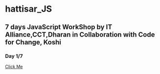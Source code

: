 # hattisar_JS

## 7 days JavaScript WorkShop by IT Alliance,CCT,Dharan in Collaboration with Code for Change, Koshi

### Day 1/7

[Click Me](https://prashantstha308.github.io/hattisar_JS/)